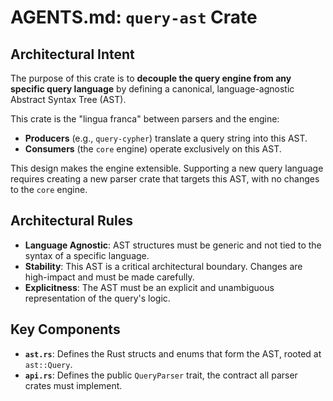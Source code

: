 # AGENTS.md: `query-ast` Crate

## Architectural Intent

The purpose of this crate is to **decouple the query engine from any specific query language** by defining a canonical, language-agnostic Abstract Syntax Tree (AST).

This crate is the "lingua franca" between parsers and the engine:
*   **Producers** (e.g., `query-cypher`) translate a query string into this AST.
*   **Consumers** (the `core` engine) operate exclusively on this AST.

This design makes the engine extensible. Supporting a new query language requires creating a new parser crate that targets this AST, with no changes to the `core` engine.

## Architectural Rules

*   **Language Agnostic**: AST structures must be generic and not tied to the syntax of a specific language.
*   **Stability**: This AST is a critical architectural boundary. Changes are high-impact and must be made carefully.
*   **Explicitness**: The AST must be an explicit and unambiguous representation of the query's logic.

## Key Components

*   **`ast.rs`**: Defines the Rust structs and enums that form the AST, rooted at `ast::Query`.
*   **`api.rs`**: Defines the public `QueryParser` trait, the contract all parser crates must implement.
